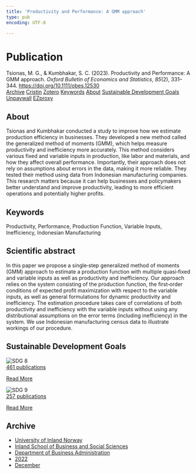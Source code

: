 ```yaml
---
title: 'Productivity and Performance: A GMM approach'
type: pub
encoding: UTF-8

---
```

<h1>Publication</h1>
<article id="csl-bib-container-7F6FWWB7" class="csl-bib-container">
  <div class="csl-bib-body"> <div class="csl-entry">Tsionas, M. G., &#38; Kumbhakar, S. C. (2023). Productivity and Performance: A GMM approach. <i>Oxford Bulletin of Economics and Statistics</i>, <i>85</i>(2), 331–344. <a href="https://doi.org/10.1111/obes.12530">https://doi.org/10.1111/obes.12530</a></div> </div>
  <div class="csl-bib-buttons">
    <a href="#taxonomy-article-7F6FWWB7" alt="archive" class="csl-bib-button">Archive</a>
    <a href="https://app.cristin.no/results/show.jsf?id=2094412" alt="Cristin" class="csl-bib-button">Cristin</a>
    <a href="http://zotero.org/groups/5881554/items/7F6FWWB7" alt="Zotero" class="csl-bib-button">Zotero</a>
    <a href="#keywords-article-7F6FWWB7" alt="keywords" class="csl-bib-button">Keywords</a>
    <a href="#about-article-7F6FWWB7" alt="about_pub" class="csl-bib-button">About</a>
    <a href="#sdg-article-7F6FWWB7" alt="sdg" class="csl-bib-button">Sustainable Development Goals</a>
    <a href="https://doi.org/10.1111/obes.12530" alt="Unpaywall" class="csl-bib-button">Unpaywall</a>
    <a href="https://doi.org/10.1111/obes.12530" alt="EZproxy" class="csl-bib-button">EZproxy</a>
  </div>
  <div id="csl-bib-meta-container-7F6FWWB7"></div>
</article>
<div id="csl-bib-meta-7F6FWWB7" class="csl-bib-meta">
  <article id="about-article-7F6FWWB7" class="about_pub-article">
    <h1>About</h1>
    Tsionas and Kumbhakar conducted a study to improve how we estimate production efficiency in businesses. They developed a new method called the generalized method of moments (GMM), which helps measure productivity and inefficiency more accurately. This method considers various fixed and variable inputs in production, like labor and materials, and how they affect overall performance. Importantly, their approach does not rely on assumptions about errors in the data, making it more reliable. They tested their method using data from Indonesian manufacturing companies. This research matters because it can help businesses and policymakers better understand and improve productivity, leading to more efficient operations and potentially higher profits.
  </article>
  <article id="keywords-article-7F6FWWB7" class="keywords-article">
    <h1>Keywords</h1>
    Productivity, Performance, Production Function, Variable Inputs, Inefficiency, Indonesian Manufacturing
  </article>
  <article id="abstract-article-7F6FWWB7" class="abstract-article">
    <h1>Scientific abstract</h1>
    In this paper we propose a single‐step generalized method of moments (GMM) approach to estimate a production function with multiple quasi‐fixed and variable inputs as well as productivity and inefficiency. Our approach relies on the system consisting of the production function, the first‐order conditions of expected profit maximization with respect to the variable inputs, as well as general formulations for dynamic productivity and inefficiency. The estimation procedure takes care of correlations of both productivity and inefficiency with the variable inputs without using any distributional assumptions on the error terms (including inefficiency) in the system. We use Indonesian manufacturing census data to illustrate workings of our procedure.
  </article>
  <article id="sdg-article-7F6FWWB7" class="sdg-article">
    <h1>Sustainable Development Goals</h1>
    <div class="sdg-container"><div id="sdg8" class="sdg">
        <img src="{{< params subfolder >}}images/sdg/sdg08_en.png" class="image" alt="SDG 8">
        <div class="sdg-overlay">
          <a href="{{< params subfolder >}}en/archive/?sdg=8#archive" class="sdg-publication-count"><span>461</span> publications</a>
          <p><a href="https://sdgs.un.org/goals/goal8" class="sdg-read-more">Read More</a></p>
        </div>
      </div> <div id="sdg9" class="sdg">
        <img src="{{< params subfolder >}}images/sdg/sdg09_en.png" class="image" alt="SDG 9">
        <div class="sdg-overlay">
          <a href="{{< params subfolder >}}en/archive/?sdg=9#archive" class="sdg-publication-count"><span>257</span> publications</a>
          <p><a href="https://sdgs.un.org/goals/goal9" class="sdg-read-more">Read More</a></p>
        </div>
      </div></div>
  </article>
  <article id="taxonomy-article-7F6FWWB7" class="taxonomy-article">
    <h1>Archive</h1>
    <ul>
      <li><a href="{{< params subfolder >}}en/archive/?key=3DCRN523">University of Inland Norway</a></li>
      <li><a href="{{< params subfolder >}}en/archive/?key=DU8Q9LN9">Inland School of Business and Social Sciences</a></li>
      <li><a href="{{< params subfolder >}}en/archive/?key=3IQA89I8">Department of Business Administration</a></li>
      <li><a href="{{< params subfolder >}}en/archive/?key=6THNNMZZ">2022</a></li>
      <li><a href="{{< params subfolder >}}en/archive/?key=BXLDSM7Q">December</a></li>
    </ul>
  </article>
</div>
